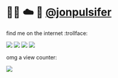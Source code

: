 # 👨‍💻 :cloud: 🔐 [@jonpulsifer](https://github.com/jonpulsifer)


find me on the internet :trollface:

[![](https://img.shields.io/badge/jawn--e---000000?style=for-the-badge&logo=steam&logoColor=white)](https://steamcommunity.com/id/jawn)
[![](https://img.shields.io/badge/LinkedIn-0077B5?style=for-the-badge&logo=linkedin&logoColor=white)](https://ca.linkedin.com/in/jonpulsifer/)
[![](https://img.shields.io/badge/Emacs-%237F5AB6.svg?&style=for-the-badge&logo=gnu-emacs&logoColor=white)](#)
[![](https://img.shields.io/badge/Twitter-1DA1F2?style=for-the-badge&logo=twitter&logoColor=white)](https://twitter.com/jonpulsifer)

omg a view counter:

[![](https://northamerica-northeast1-homelab-ng.cloudfunctions.net/view-counter?label=@jonpulsifer)](#)
